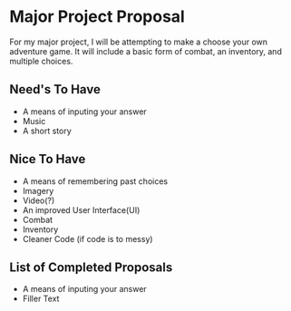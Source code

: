 # Major Project Proposal
For my major project, I will be attempting to make a choose your own adventure game. It will include a basic form of combat, an inventory, and multiple choices.

## Need's To Have
- A means of inputing your answer
- Music
- A short story

## Nice To Have
- A means of remembering past choices
- Imagery
- Video(?)
- An improved User Interface(UI)
- Combat
- Inventory
- Cleaner Code (if code is to messy)


## List of Completed Proposals
- A means of inputing your answer
- Filler Text